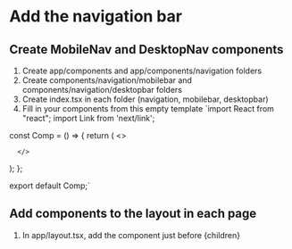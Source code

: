 # Add the navigation bar
## Create MobileNav and DesktopNav components
1. Create app/components and app/components/navigation folders
2. Create components/navigation/mobilebar and components/navigation/desktopbar folders
3. Create index.tsx in each folder (navigation, mobilebar, desktopbar)
4. Fill in your components from this empty template
`import React from "react";
import Link from 'next/link';

const Comp = () => {
  return (
      <>
        
      </>
  );
};

export default Comp;`

## Add components to the layout in each page
1. In app/layout.tsx, add the <Navigation /> component just before {children}

